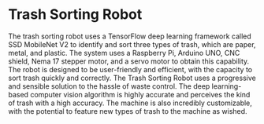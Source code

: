 # Trash Sorting Robot

The trash sorting robot uses a TensorFlow deep learning framework called SSD MobileNet V2 to identify and sort three types of trash, which are paper, metal, and plastic. The system uses a Raspberry Pi, Arduino UNO, CNC shield, Nema 17 stepper motor, and a servo motor to obtain this capability. The robot is designed to be user-friendly and efficient, with the capacity to sort trash quickly and correctly. The Trash Sorting Robot uses a progressive and sensible solution to the hassle of waste control. The deep learning-based computer vision algorithm is highly accurate and perceives the kind of trash with a high accuracy. The machine is also incredibly customizable, with the potential to feature new types of trash to the machine as wished.
